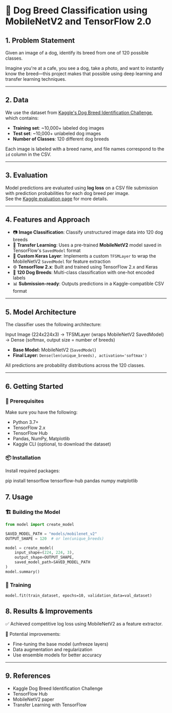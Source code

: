 # 🐶 Dog Breed Classification using MobileNetV2 and TensorFlow 2.0

## 1. Problem Statement  
Given an image of a dog, identify its breed from one of 120 possible classes.

Imagine you're at a cafe, you see a dog, take a photo, and want to instantly know the breed—this project makes that possible using deep learning and transfer learning techniques.

---

## 2. Data  
We use the dataset from [Kaggle's Dog Breed Identification Challenge](https://www.kaggle.com/c/dog-breed-identification/data), which contains:

- **Training set**: ~10,000+ labeled dog images  
- **Test set**: ~10,000+ unlabeled dog images  
- **Number of Classes**: 120 different dog breeds

Each image is labeled with a breed name, and file names correspond to the `id` column in the CSV.

---

## 3. Evaluation  
Model predictions are evaluated using **log loss** on a CSV file submission with prediction probabilities for each dog breed per image.  
See the [Kaggle evaluation page](https://www.kaggle.com/c/dog-breed-identification/overview/evaluation) for more details.

---

## 4. Features and Approach  

- 📷 **Image Classification**: Classify unstructured image data into 120 dog breeds  
- 🧠 **Transfer Learning**: Uses a pre-trained **MobileNetV2** model saved in TensorFlow's `SavedModel` format  
- 🔄 **Custom Keras Layer**: Implements a custom `TFSMLayer` to wrap the MobileNetV2 `SavedModel` for feature extraction  
- ⚙️ **TensorFlow 2.x**: Built and trained using TensorFlow 2.x and Keras  
- 🐾 **120 Dog Breeds**: Multi-class classification with one-hot encoded labels  
- 📊 **Submission-ready**: Outputs predictions in a Kaggle-compatible CSV format  

---

## 5. Model Architecture

The classifier uses the following architecture:


Input Image (224x224x3)
→ TFSMLayer (wraps MobileNetV2 SavedModel)
→ Dense (softmax, output size = number of breeds)

- **Base Model:** MobileNetV2 (`SavedModel`)  
- **Final Layer:** `Dense(len(unique_breeds), activation='softmax')`

All predictions are probability distributions across the 120 classes.

---

## 6. Getting Started

### 🔧 Prerequisites

Make sure you have the following:

- Python 3.7+  
- TensorFlow 2.x  
- TensorFlow Hub  
- Pandas, NumPy, Matplotlib  
- Kaggle CLI (optional, to download the dataset)

### 📦 Installation

Install required packages:


pip install tensorflow tensorflow-hub pandas numpy matplotlib

## 7. Usage

### 🏗️ Building the Model

```python
from model import create_model

SAVED_MODEL_PATH = "models/mobilenet_v2"
OUTPUT_SHAPE = 120  # or len(unique_breeds)

model = create_model(
    input_shape=(224, 224, 3),
    output_shape=OUTPUT_SHAPE,
    saved_model_path=SAVED_MODEL_PATH
)
model.summary()
```
### 🧠 Training
```
model.fit(train_dataset, epochs=10, validation_data=val_dataset)
```

## 8. Results & Improvements

✅ Achieved competitive log loss using MobileNetV2 as a feature extractor.

🧪 Potential improvements:

* Fine-tuning the base model (unfreeze layers)
* Data augmentation and regularization
* Use ensemble models for better accuracy

---

## 9. References

* Kaggle Dog Breed Identification Challenge
* TensorFlow Hub
* MobileNetV2 paper
* Transfer Learning with TensorFlow
